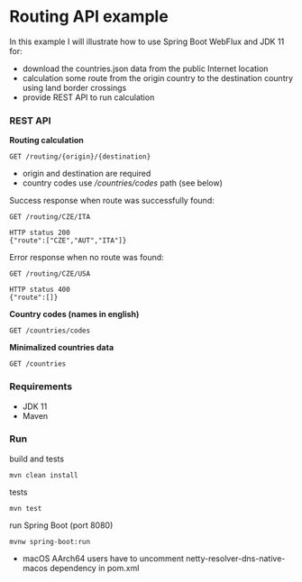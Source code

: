 # Routing API example

In this example I will illustrate how to use Spring Boot WebFlux and JDK 11 for:
- download the countries.json data from the public Internet location
- calculation some route from the origin country to the destination country using land border crossings
- provide REST API to run calculation

### REST API

**Routing calculation**

	GET /routing/{origin}/{destination}

- origin and destination are required
- country codes use */countries/codes* path (see below)

Success response when route was successfully found:
      
	GET /routing/CZE/ITA 

	HTTP status 200
	{"route":["CZE","AUT","ITA"]}

Error response when no route was found:
      
	GET /routing/CZE/USA

	HTTP status 400
	{"route":[]}

**Country codes (names in english)**

	GET /countries/codes

**Minimalized countries data**

	GET /countries

### Requirements

* JDK 11
* Maven


### Run

build and tests

	mvn clean install

tests

	mvn test

run Spring Boot (port 8080)

	mvnw spring-boot:run


- macOS AArch64 users have to uncomment netty-resolver-dns-native-macos dependency in pom.xml

